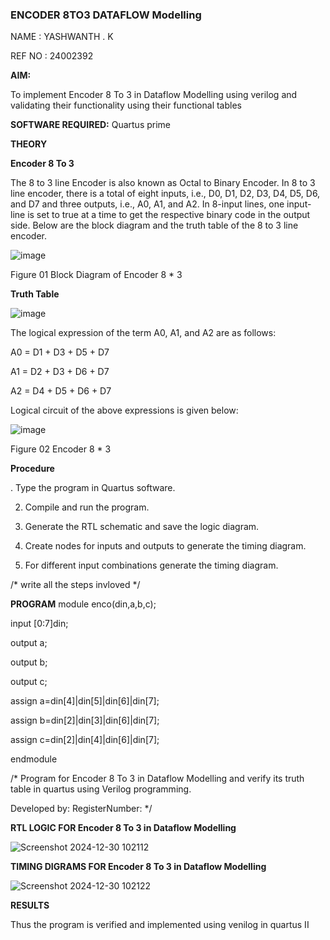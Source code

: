### ENCODER 8TO3 DATAFLOW Modelling

NAME : YASHWANTH . K

REF NO : 24002392

**AIM:**

To implement  Encoder 8 To 3 in Dataflow Modelling using verilog and validating their functionality using their functional tables

**SOFTWARE REQUIRED:** Quartus prime

**THEORY**

**Encoder 8 To 3**

The 8 to 3 line Encoder is also known as Octal to Binary Encoder. In 8 to 3 line encoder, there is a total of eight inputs, i.e., D0, D1, D2, D3, D4, D5, D6, and D7 and three outputs, i.e., A0, A1, and A2. In 8-input lines, one input-line is set to true at a time to get the respective binary code in the output side. Below are the block diagram and the truth table of the 8 to 3 line encoder.

![image](https://github.com/naavaneetha/ENCODER8TO3DATAFLOW/assets/154305477/0bc242c1-eb9e-4c47-afe5-30428470efc3)

Figure 01  Block Diagram of Encoder 8 * 3

**Truth Table**

![image](https://github.com/naavaneetha/ENCODER8TO3DATAFLOW/assets/154305477/35496b14-ae6e-4cd1-9abd-d6736b576575)

The logical expression of the term A0, A1, and A2 are as follows:

A0 = D1 + D3 + D5 + D7

A1 = D2 + D3 + D6 + D7

A2 = D4 + D5 + D6 + D7

Logical circuit of the above expressions is given below:

![image](https://github.com/naavaneetha/ENCODER8TO3DATAFLOW/assets/154305477/95acaee6-c873-4c75-89eb-ef09fb158053)

Figure 02  Encoder 8 * 3

**Procedure**

. Type the program in Quartus software.

2. Compile and run the program.

3. Generate the RTL schematic and save the logic diagram.

4. Create nodes for inputs and outputs to generate the timing diagram.

5. For different input combinations generate the timing diagram.

/* write all the steps invloved */

**PROGRAM**
module enco(din,a,b,c);

input [0:7]din;

output a;

output b;

output c;

assign a=din[4]|din[5]|din[6]|din[7];

assign b=din[2]|din[3]|din[6]|din[7];

assign c=din[2]|din[4]|din[6]|din[7];

endmodule

/* Program for Encoder 8 To 3 in Dataflow Modelling and verify its truth table in quartus using Verilog programming. 

Developed by: RegisterNumber:
*/

**RTL LOGIC FOR Encoder 8 To 3 in Dataflow Modelling**

![Screenshot 2024-12-30 102112](https://github.com/user-attachments/assets/872cefee-f939-475a-bf9c-7e40f8e5956c)

**TIMING DIGRAMS FOR Encoder 8 To 3 in Dataflow Modelling**

![Screenshot 2024-12-30 102122](https://github.com/user-attachments/assets/295db858-558d-4bbe-949e-ed8a99e8fc91)


**RESULTS**

Thus the program is verified and implemented using venilog in quartus II





